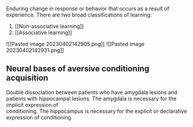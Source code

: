 Enduring change in response or behavior that occurs as a result of experience.
There are two broad classifications of learning:  
1. [[Non-associative learning]]  
2. [[Associative learning]]

![[Pasted image 20230402142905.png]]
![[Pasted image 20230402142931.png]]


## Neural bases of aversive conditioning acquisition

Double dissociation between patients who have amygdala lesions and patients with hippocampal lesions. The amygdala is necessary for the implicit expression of  
conditioning. The hippocampus is necessary for the explicit or declarative expression of conditioning